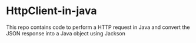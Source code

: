 # HttpClient-in-java

This repo contains code to perform a HTTP request in Java and convert the JSON response into a Java object using Jackson
